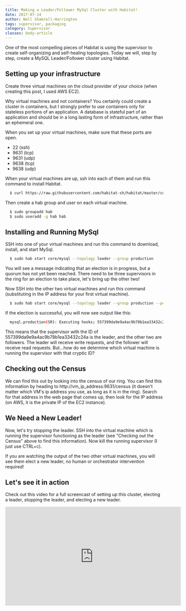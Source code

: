 ```yaml
---
title: Making a Leader/Follower MySql Cluster with Habitat!
date: 2017-07-14
author: Nell Shamrell-Harrington
tags: supervisor, packaging
category: Supervisor
classes: body-article
---
```


One of the most compelling pieces of Habitat is using the supervisor to create self-organizing and self-healing topologies.  Today we will, step by step, create a MySQL Leader/Follower cluster using Habitat.

## Setting up your infrastructure

Create three virtual machines on the cloud provider of your choice (when creating this post, I used AWS EC2).

Why virtual machines and not containers?  You certainly could create a cluster in containers, but I strongly prefer to use containers only for stateless portions of an application.  A database is stateful part of an application and should be in a long lasting form of infrastructure, rather than an ephemeral one.

When you set up your virtual machines, make sure that these ports are open.

* 22 (ssh)
* 9631 (tcp)
* 9631 (udp)
* 9638 (tcp)
* 9638 (udp)

When your virtual machines are up, ssh into each of them and run this command to install Habitat.

```bash
  $ curl https://raw.githubusercontent.com/habitat-sh/habitat/master/components/hab/install.sh | sudo bash
```

Then create a hab group and user on each virtual machine.

```bash
  $ sudo groupadd hab
  $ sudo useradd -g hab hab
```

## Installing and Running MySql

SSH into one of your virtual machines and run this command to download, install, and start MySql.

```bash
  $ sudo hab start core/mysql --topology leader --group production
```

You will see a message indicating that an election is in progress, but a quorum has not yet been reached.  There need to be three supervisors in the ring for an election to take place, let's bring up the other two!

Now SSH into the other two virtual machines and run this command (substituting in the IP address for your first virtual machine).

```bash
  $ sudo hab start core/mysql --topology leader --group production --peer first_vm_ip_address
```

If the election is successful, you will now see output like this:

```bash
  mysql.production(SR): Executing hooks; 557399da9e9a4ac9b78b1ea33432c24a is the leader
```

This means that the supervisor with the ID of 557399da9e9a4ac9b78b1ea33432c24a is the leader, and the other two are followers.  The leader will receive write requests, and the follower will receive read requests.  But...how do we determine which virtual machine is running the supervisor with that cryptic ID?

## Checking out the Census

We can find this out by looking into the census of our ring.  You can find this information by heading to http://vm_ip_address:9631/census (it doesn't matter which VM's ip address you use, as long as it is in the ring).  Search for that address in the web page that comes up, then look for the IP address (on AWS, it is the private IP of the EC2 instance).

## We Need a New Leader!

Now, let's try stopping the leader.  SSH into the virtual machine which is running the supervisor functioning as the leader (see "Checking out the Census" above to find this information).  Now kill the running supervisor (I just use CTRL+c).

If you are watching the output of the two other virtual machines, you will see them elect a new leader, no human or orchestrator intervention required!

## Let's see it in action

Check out this video for a full screencast of setting up this cluster, electing a leader, stopping the leader, and electing a new leader.

<iframe width="560" height="315" src="https://www.youtube.com/embed/LKxElvaROFI" frameborder="0" allowfullscreen></iframe>
